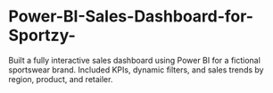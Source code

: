 # Power-BI-Sales-Dashboard-for-Sportzy-
Built a fully interactive sales dashboard using Power BI for a fictional sportswear brand. Included KPIs, dynamic filters, and sales trends by region, product, and retailer.
